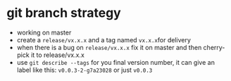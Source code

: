 # git branch strategy

- working on master
- create a `release/vx.x.x` and a tag named `vx.x.x`for delivery
- when there is a bug on `release/vx.x.x` fix it on master and then cherry-pick it to release/vx.x.x
- use `git describe --tags` for you final version number, it can give an label like this: `v0.0.3-2-g7a23028` or just `v0.0.3`

